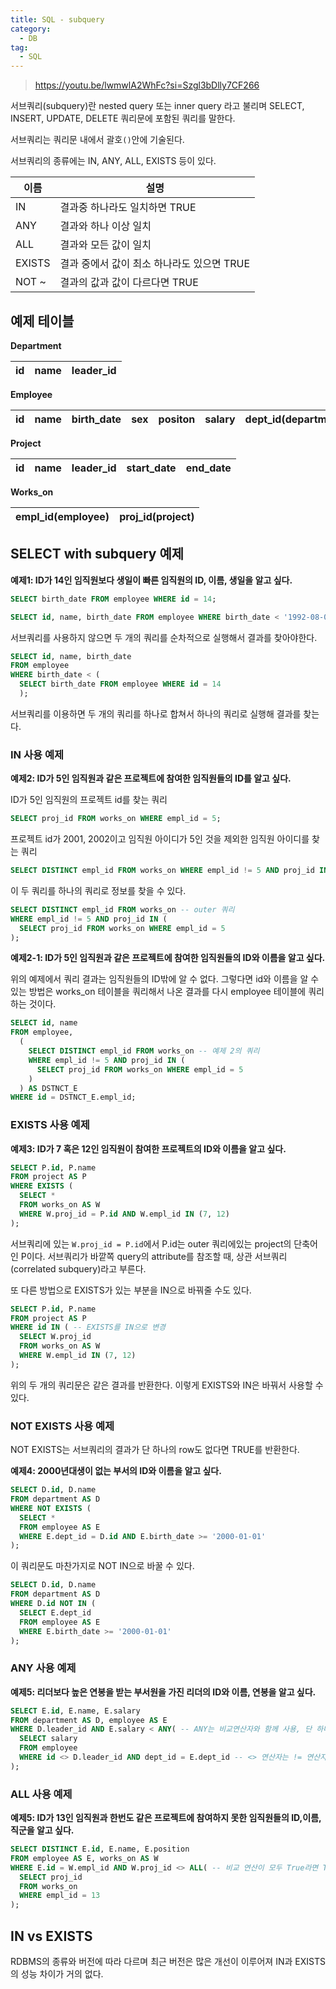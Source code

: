 ```yaml
---
title: SQL - subquery
category:
  - DB
tag:
  - SQL
---
```


> <https://youtu.be/lwmwlA2WhFc?si=Szgl3bDlly7CF266>

서브쿼리(subquery)란 nested query 또는 inner query 라고 불리며
SELECT, INSERT, UPDATE, DELETE 쿼리문에 포함된 쿼리를 말한다.

서브쿼리는 쿼리문 내에서 괄호`()`안에 기술된다.

서브쿼리의 종류에는 IN, ANY, ALL, EXISTS 등이 있다.

| 이름   | 설명                                       |
| ------ | ------------------------------------------ |
| IN     | 결과중 하나라도 일치하면 TRUE              |
| ANY    | 결과와 하나 이상 일치                      |
| ALL    | 결과와 모든 값이 일치                      |
| EXISTS | 결과 중에서 값이 최소 하나라도 있으면 TRUE |
| NOT ~  | 결과의 값과 값이 다르다면 TRUE             |

## 예제 테이블

**Department**

| id  | name | leader_id |
| --- | ---- | --------- |

**Employee**

| id  | name | birth_date | sex | positon | salary | dept_id(department) |
| --- | ---- | ---------- | --- | ------- | ------ | ------------------- |

**Project**

| id  | name | leader_id | start_date | end_date |
| --- | ---- | --------- | ---------- | -------- |

**Works_on**

| empl_id(employee) | proj_id(project) |
| ----------------- | ---------------- |

## SELECT with subquery 예제

**예제1: ID가 14인 임직원보다 생일이 빠른 임직원의 ID, 이름, 생일을 알고 싶다.**

```sql
SELECT birth_date FROM employee WHERE id = 14;
```

```sql
SELECT id, name, birth_date FROM employee WHERE birth_date < '1992-08-04';
```

서브쿼리를 사용하지 않으면 두 개의 쿼리를 순차적으로 실행해서 결과를 찾아야한다.

```sql
SELECT id, name, birth_date 
FROM employee 
WHERE birth_date < (
  SELECT birth_date FROM employee WHERE id = 14
  );
```

서브쿼리를 이용하면 두 개의 쿼리를 하나로 합쳐서 하나의 쿼리로 실행해 결과를 찾는다.

### IN 사용 예제

**예제2: ID가 5인 임직원과 같은 프로젝트에 참여한 임직원들의 ID를 알고 싶다.**

ID가 5인 임직원의 프로젝트 id를 찾는 쿼리

```sql
SELECT proj_id FROM works_on WHERE empl_id = 5;
```

프로젝트 id가 2001, 2002이고 임직원 아이디가 5인 것을 제외한 임직원 아이디를 찾는 쿼리

```sql
SELECT DISTINCT empl_id FROM works_on WHERE empl_id != 5 AND proj_id IN (2001, 2002);
```

이 두 쿼리를 하나의 쿼리로 정보를 찾을 수 있다.

```sql
SELECT DISTINCT empl_id FROM works_on -- outer 쿼리
WHERE empl_id != 5 AND proj_id IN (
  SELECT proj_id FROM works_on WHERE empl_id = 5
);
```

**예제2-1: ID가 5인 임직원과 같은 프로젝트에 참여한 임직원들의 ID와 이름을 알고 싶다.**

위의 예제에서 쿼리 결과는 임직원들의 ID밖에 알 수 없다.
그렇다면 id와 이름을 알 수 있는 방법은 works_on 테이블을 쿼리해서 나온 결과를 다시 employee 테이블에 쿼리하는 것이다.

```sql
SELECT id, name
FROM employee,
  (
    SELECT DISTINCT empl_id FROM works_on -- 예제 2의 쿼리
    WHERE empl_id != 5 AND proj_id IN (
      SELECT proj_id FROM works_on WHERE empl_id = 5
    )
  ) AS DSTNCT_E
WHERE id = DSTNCT_E.empl_id;
```

### EXISTS 사용 예제

**예제3: ID가 7 혹은 12인 임직원이 참여한 프로젝트의 ID와 이름을 알고 싶다.**

```sql
SELECT P.id, P.name
FROM project AS P
WHERE EXISTS (
  SELECT *
  FROM works_on AS W
  WHERE W.proj_id = P.id AND W.empl_id IN (7, 12)
);
```

서브쿼리에 있는 `W.proj_id = P.id`에서 P.id는 outer 쿼리에있는 project의 단축어인 P이다.
서브쿼리가 바깥쪽 query의 attribute를 참조할 때, 상관 서브쿼리(correlated subquery)라고 부른다.

또 다른 방법으로 EXISTS가 있는 부분을 IN으로 바꿔줄 수도 있다.

```sql
SELECT P.id, P.name
FROM project AS P
WHERE id IN ( -- EXISTS를 IN으로 변경
  SELECT W.proj_id
  FROM works_on AS W
  WHERE W.empl_id IN (7, 12)
);
```

위의 두 개의 쿼리문은 같은 결과를 반환한다.
이렇게 EXISTS와 IN은 바꿔서 사용할 수 있다.

### NOT EXISTS 사용 예제

NOT EXISTS는 서브쿼리의 결과가 단 하나의 row도 없다면 TRUE를 반환한다.

**예제4: 2000년대생이 없는 부서의 ID와 이름을 알고 싶다.**

```sql
SELECT D.id, D.name
FROM department AS D
WHERE NOT EXISTS (
  SELECT *
  FROM employee AS E
  WHERE E.dept_id = D.id AND E.birth_date >= '2000-01-01'
);
```

이 쿼리문도 마찬가지로 NOT IN으로 바꿀 수 있다.

```sql
SELECT D.id, D.name
FROM department AS D
WHERE D.id NOT IN (
  SELECT E.dept_id
  FROM employee AS E
  WHERE E.birth_date >= '2000-01-01'
);
```

### ANY 사용 예제

**예제5: 리더보다 높은 연봉을 받는 부서원을 가진 리더의 ID와 이름, 연봉을 알고 싶다.**

```sql
SELECT E.id, E.name, E.salary
FROM department AS D, employee AS E
WHERE D.leader_id AND E.salary < ANY( -- ANY는 비교연산자와 함께 사용, 단 하나라도 True라면 True
  SELECT salary
  FROM employee
  WHERE id <> D.leader_id AND dept_id = E.dept_id -- <> 연산자는 != 연산자와 같다
);
```

### ALL 사용 예제

**예제5: ID가 13인 임직원과 한번도 같은 프로젝트에 참여하지 못한 임직원들의 ID,이름,직군을 알고 싶다.**

```sql
SELECT DISTINCT E.id, E.name, E.position
FROM employee AS E, works_on AS W
WHERE E.id = W.empl_id AND W.proj_id <> ALL( -- 비교 연산이 모두 True라면 True를 반환
  SELECT proj_id
  FROM works_on
  WHERE empl_id = 13
);
```

## IN vs EXISTS

RDBMS의 종류와 버전에 따라 다르며 최근 버전은 많은 개선이 이루어져 IN과 EXISTS의 성능 차이가 거의 없다.
